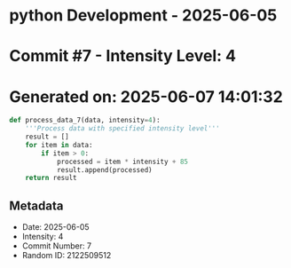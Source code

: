 ﻿# python Development - 2025-06-05
# Commit #7 - Intensity Level: 4
# Generated on: 2025-06-07 14:01:32
```python
def process_data_7(data, intensity=4):
    '''Process data with specified intensity level'''
    result = []
    for item in data:
        if item > 0:
            processed = item * intensity + 85
            result.append(processed)
    return result
```
## Metadata
- Date: 2025-06-05
- Intensity: 4
- Commit Number: 7
- Random ID: 2122509512
